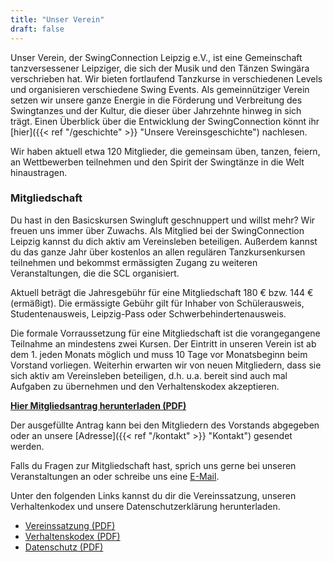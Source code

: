 ```yaml
---
title: "Unser Verein"
draft: false
---
```


Unser Verein, der SwingConnection Leipzig e.V., ist eine Gemeinschaft tanzversessener Leipziger, die sich der Musik und den Tänzen Swingära verschrieben hat. Wir bieten fortlaufend Tanzkurse in verschiedenen Levels und organisieren verschiedene Swing Events. Als gemeinnütziger Verein setzen wir unsere ganze Energie in die Förderung und Verbreitung des Swingtanzes und der Kultur, die dieser über Jahrzehnte hinweg in sich trägt. Einen Überblick über die Entwicklung der SwingConnection könnt ihr [hier]({{< ref "/geschichte" >}} "Unsere Vereinsgeschichte") nachlesen.

Wir haben aktuell etwa 120 Mitglieder, die gemeinsam üben, tanzen, feiern, an Wettbewerben teilnehmen und den Spirit der Swingtänze in die Welt hinaustragen.

### Mitgliedschaft

Du hast in den Basicskursen Swingluft geschnuppert und willst mehr? Wir freuen uns immer über Zuwachs. Als Mitglied bei der SwingConnection Leipzig kannst du dich aktiv am Vereinsleben beteiligen. Außerdem kannst du das ganze Jahr über kostenlos an allen regulären Tanzkursenkursen teilnehmen und bekommst ermässigten Zugang zu weiteren Veranstaltungen, die die SCL organisiert.

Aktuell beträgt die Jahresgebühr für eine Mitgliedschaft 180 € bzw. 144 € (ermäßigt). Die ermässigte Gebühr gilt für Inhaber von Schülerausweis, Studentenausweis, Leipzig-Pass oder Schwerbehindertenausweis.

Die formale Vorraussetzung für eine Mitgliedschaft ist die vorangegangene Teilnahme an mindestens zwei Kursen. Der Eintritt in unseren Verein ist ab dem 1. jeden Monats möglich und muss 10 Tage vor Monatsbeginn beim Vorstand vorliegen. Weiterhin erwarten wir von neuen Mitgliedern, dass sie sich aktiv am Vereinsleben beteiligen, d.h. u.a. bereit sind auch mal Aufgaben zu übernehmen und den Verhaltenskodex akzeptieren.


**[Hier Mitgliedsantrag herunterladen (PDF)]()**

Der ausgefüllte Antrag kann bei den Mitgliedern des Vorstands abgegeben oder an unsere [Adresse]({{< ref "/kontakt" >}} "Kontakt") gesendet werden.

Falls du Fragen zur Mitgliedschaft hast, sprich uns gerne bei unseren Veranstaltungen an oder schreibe uns eine [E-Mail](info@swingconnection-leipzig.com).

Unter den folgenden Links kannst du dir die Vereinssatzung, unseren Verhaltenkodex und unsere Datenschutzerklärung herunterladen.

- [Vereinssatzung (PDF)]()       
- [Verhaltenskodex (PDF)]()
- [Datenschutz (PDF)]()